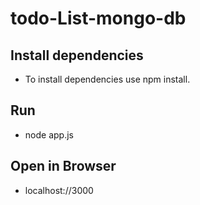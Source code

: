 # todo-List-mongo-db
## Install dependencies
- To install dependencies use npm install.
## Run 
- node app.js
## Open in Browser
- localhost://3000
